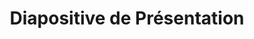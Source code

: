 ---
title: Diapositive de Présentation
type: docs
weight: 20
url: /fr/php-java/presentation-slide/
---